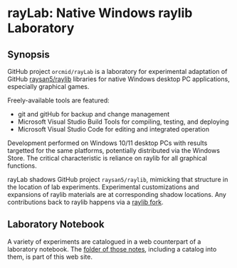 <!-- index.md 0.0.7                 UTF-8                          2021-08-24
                 RAYLAB DOCUMENTATION WEB SITE PUBLISHING
     -->

# rayLab: Native Windows raylib Laboratory

## Synopsis

GitHub project `orcmid/rayLab` is a laboratory for experimental adaptation of
GitHub [raysan5/raylib](https://github.com/raysan5/raylib) libraries for
native Windows desktop PC applications, especially graphical games.

Freely-available tools are featured:

* git and gitHub for backup and change management
* Microsoft Visual Studio Build Tools for compiling, testing, and deploying
* Microsoft Visual Studio Code for editing and integrated operation

Development performed on Windows 10/11 desktop PCs with
results targetted for the same platforms, potentially distributed via the
Windows Store.  The critical characteristic is reliance on raylib for all
graphical functions.

rayLab shadows GitHub project `raysan5/raylib`, mimicking that structure
in the location of lab experiments.  Experimental customizations and
expansions of raylib materials are at corresponding shadow locations.  Any
contributions back to raylib happens via a
[raylib fork](https://github.com/orcmid/raylib).

## Laboratory Notebook

A variety of experiments are catalogued in a web counterpart of a laboratory
notebook.  The [folder of those notes](experiments), including a catalog
into them, is part of this web site.



<!-- 0.0.7 2021-08-24T03:5Z Correct link to experiments folder
     0.0.6 2021-08-23T00:36Z Make welcoming page with brief synopsis
     0.0.5 2021-08-17T15:22Z At docs/index.md More text with some links
           for context
     0.0.4 2021-08-17T14:43Z Clean up the shadowing explanation
     0.0.3 2021-08-17T04:17Z Give up on centering
     0.0.2 2021-08-17T04:13Z Add linking caption over centered image
     0.0.1 2021-08-17T04:02Z Add Example of Adjacent repository clones
     0.0.0 2021-08-16T23:29Z Simple introductory README.md placeholder
     -->
